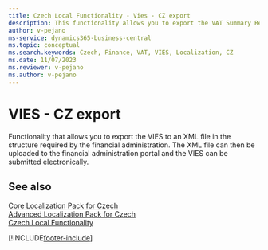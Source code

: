 ```yaml
---
title: Czech Local Functionality - Vies - CZ export
description: This functionality allows you to export the VAT Summary Report to an XML file.
author: v-pejano
ms-service: dynamics365-business-central
ms.topic: conceptual
ms.search.keywords: Czech, Finance, VAT, VIES, Localization, CZ
ms.date: 11/07/2023
ms.reviewer: v-pejano
ms.author: v-pejano
---
```


# VIES - CZ export  

Functionality that allows you to export the VIES to an XML file in the structure required by the financial administration. The XML file can then be uploaded to the financial administration portal and the VIES can be submitted electronically.

## See also

[Core Localization Pack for Czech](ui-extensions-core-localization-pack-cz.md)  
[Advanced Localization Pack for Czech](ui-extensions-advanced-localization-pack-cz.md)  
[Czech Local Functionality](czech-local-functionality.md)  


[!INCLUDE[footer-include](../../includes/footer-banner.md)]